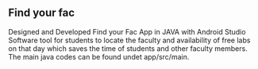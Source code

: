 ## Find your fac

Designed and Developed Find your Fac App in JAVA with Android Studio Software tool for students to locate the faculty and availability of free labs on that day which saves the time of students and other faculty members. The main java codes can be found undet app/src/main.

